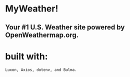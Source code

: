 # MyWeather!

## Your #1 U.S. Weather site powered by OpenWeathermap.org.

# built with:
    Luxon, Axios, dotenv, and Bulma.
